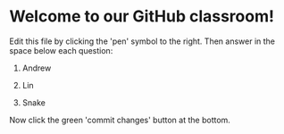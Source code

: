 # Welcome to our GitHub classroom!

Edit this file by clicking the 'pen' symbol to the right.
Then answer in the space below each question:

1. Andrew

2. Lin

3. Snake


Now click the green 'commit changes' button at the bottom.

